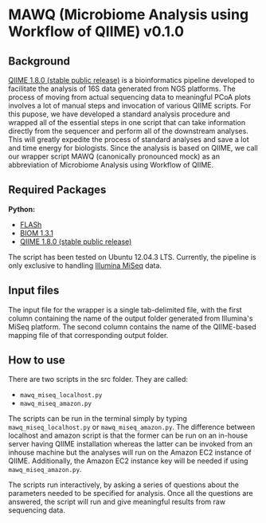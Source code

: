 # MAWQ (Microbiome Analysis using Workflow of QIIME) v0.1.0

Background
------

[QIIME 1.8.0 (stable public release)](http://qiime.org/) is a bioinformatics pipeline developed to facilitate the analysis of 16S data generated from NGS platforms.
The process of moving from actual sequencing data to meaningful PCoA plots involves a lot of manual steps and invocation of various QIIME scripts. For this pupose, we have developed a standard analysis procedure and wrapped all of the essential steps in one script that can take information directly from the sequencer and perform all of the downstream analyses. This will greatly expedite the process of standard analyses and save a lot and time energy for biologists.
Since the analysis is based on QIIME, we call our wrapper script MAWQ (canonically pronounced mock) as an abbreviation of Microbiome Analysis using Workflow of QIIME.


Required Packages
------

**Python:**

- [FLASh](http://ccb.jhu.edu/software/FLASH/)
- [BIOM 1.3.1](http://biom-format.org/)
- [QIIME 1.8.0 (stable public release)](https://github.com/qiime/qiime-deploy)

The script has been tested on Ubuntu 12.04.3 LTS. Currently, the pipeline is only exclusive to handling [Illumina MiSeq](http://www.illumina.com/systems/miseq.html) data.

Input files
------

The input file for the wrapper is a single tab-delimited file, with the first column containing the name of the output folder generated from Illumina's MiSeq platform. The second column contains the name of the QIIME-based mapping file of that corresponding output folder.

How to use
------

There are two scripts in the src folder. They are called:

- ```mawq_miseq_localhost.py```
- ```mawq_miseq_amazon.py```

The scripts can be run in the terminal simply by typing ```mawq_miseq_localhost.py``` or ```mawq_miseq_amazon.py```. The difference between localhost and amazon script is that the former can be run on an in-house server having QIIME installation whereas the latter can be invoked from an inhouse machine but the analyses will run on the Amazon EC2 instance of QIIME. Additionally, the Amazon EC2 instance key will be needed if using ```mawq_miseq_amazon.py```. 

The scripts run interactively, by asking a series of questions about the parameters needed to be specified for analysis. Once all the questions are answered, the script will run and give meaningful results from raw sequencing data.
